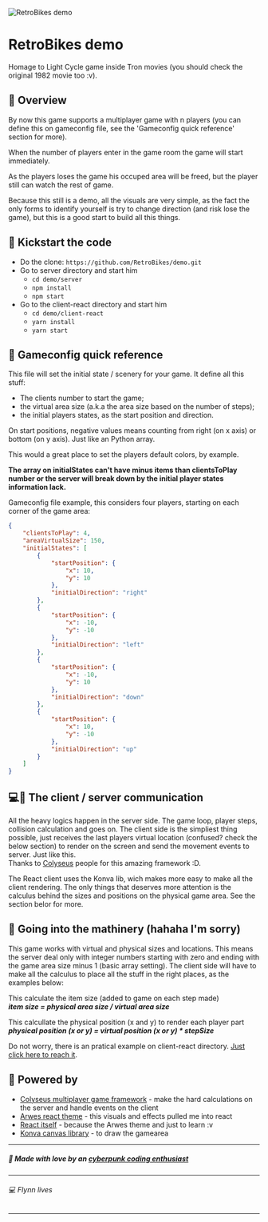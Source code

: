 ![RetroBikes demo](https://avatars3.githubusercontent.com/u/54962401?s=150)
# RetroBikes demo
Homage to Light Cycle game inside Tron movies (you should check the original 1982 movie too :v).

## 	🧭 Overview
By now this game supports a multiplayer game with n players (you can define this on gameconfig file, see the 'Gameconfig quick reference' section for more).

When the number of players enter in the game room the game will start immediately.

As the players loses the game his occuped area will be freed, but the player still can watch the rest of game.

Because this still is a demo, all the visuals are very simple, as the fact the only forms to identify yourself is try to change direction (and risk lose the game), but this is a good start to build all this things.

## 🏃 Kickstart the code
 * Do the clone: `https://github.com/RetroBikes/demo.git`
 * Go to server directory and start him
   * `cd demo/server`
   * `npm install`
   * `npm start`
 * Go to the client-react directory and start him
   * `cd demo/client-react`
   * `yarn install`
   * `yarn start`

## 📄 Gameconfig quick reference
This file will set the initial state / scenery for your game. It define all this stuff:
   * The clients number to start the game;
   * the virtual area size (a.k.a the area size based on the number of steps);
   * the initial players states, as the start position and direction.

On start positions, negative values means counting from right (on x axis) or bottom (on y axis). Just like an Python array.

This would a great place to set the players default colors, by example.

__The array on initialStates can't have minus items than clientsToPlay number or the server will break down by the initial player states information lack.__

Gameconfig file example, this considers four players, starting on each corner of the game area:
```json
{
    "clientsToPlay": 4,
    "areaVirtualSize": 150,
    "initialStates": [
        {
            "startPosition": {
                "x": 10,
                "y": 10
            },
            "initialDirection": "right"
        },
        {
            "startPosition": {
                "x": -10,
                "y": -10
            },
            "initialDirection": "left"
        },
        {
            "startPosition": {
                "x": -10,
                "y": 10
            },
            "initialDirection": "down"
        },
        {
            "startPosition": {
                "x": 10,
                "y": -10
            },
            "initialDirection": "up"
        }
    ]
}
```

## 💻📲 The client / server communication
All the heavy logics happen in the server side. The game loop, player steps, collision calculation and goes on. The client side is the simpliest thing possible, just receives the last players virtual location (confused? check the below section) to render on the screen and send the movement events to server. Just like this.  
Thanks to [Colyseus](https://colyseus.io/) people for this amazing framework :D.

The React client uses the Konva lib, wich makes more easy to make all the client rendering. The only things that deserves more attention is the calculus behind the sizes and positions on the physical game area. See the section belor for more.

## 🧮 Going into the mathinery (hahaha I'm sorry)
This game works with virtual and physical sizes and locations. This means the server deal only with integer numbers starting with zero and ending with the game area size minus 1 (basic array setting). The client side will have to make all the calculus to place all the stuff in the right places, as the examples below:

This calculate the item size (added to game on each step made)  
*__item size = physical area size / virtual area size__*

This calcullate the physical position (x and y) to render each player part  
*__physical position (x or y) = virtual position (x or y) * stepSize__*

Do not worry, there is an pratical example on client-react directory. [Just click here to reach it](https://github.com/RetroBikes/demo/blob/master/client-react/src/pages/game/Game.js).

## 🔌 Powered by
 * [Colyseus multiplayer game framework](https://colyseus.io/) - make the hard calculations on the server and handle events on the client
 * [Arwes react theme](https://arwes.dev/) - this visuals and effects pulled me into react
 * [React itself](https://reactjs.org/) - because the Arwes theme and just to learn :v
 * [Konva canvas library](https://konvajs.org/docs/react/index.html) - to draw the gamearea

----------------

##### 💜 Made with love by an [cyberpunk coding enthusiast](https://github.com/VictorHugoBatista)

----------------

###### 	💻 Flynn lives

----------------

